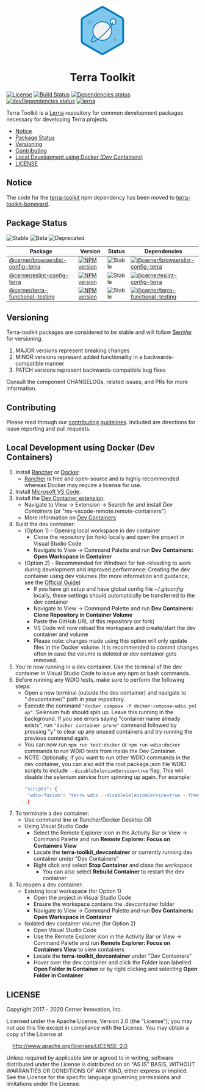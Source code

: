<!-- Logo -->
<p align="center">
  <img height="128" width="128" src="https://github.com/cerner/terra-toolkit/raw/main/terra.png" />
</p>

<!-- Name -->
<h1 align="center">
  Terra Toolkit
</h1>

[![License](https://badgen.net/github/license/cerner/terra-toolkit)](https://github.com/cerner/terra-toolkit/blob/main/LICENSE)
[![Build Status](https://github.com/cerner/terra-toolkit/actions/workflows/ci-cd.yml/badge.svg)](https://github.com/cerner/terra-toolkit/actions/workflows/ci-cd.yml)
[![Dependencies status](https://badgen.net/david/dep/cerner/terra-toolkit)](https://david-dm.org/cerner/terra-toolkit)
[![devDependencies status](https://badgen.net/david/dev/cerner/terra-toolkit)](https://david-dm.org/cerner/terra-toolkit?type=dev)
[![lerna](https://badgen.net/badge/maintained%20with/lerna/cc00ff)](https://lerna.js.org/)

Terra Toolkit is a [Lerna](https://github.com/lerna/lerna) repository for common development packages necessary for developing Terra projects.

- [Notice](#notice)
- [Package Status](#package-status)
- [Versioning](#versioning)
- [Contributing](#contributing)
- [Local Development using Docker (Dev Containers)](#docker-local-development)
- [LICENSE](#license)

## Notice

The code for the [terra-toolkit](https://www.npmjs.com/package/terra-toolkit) npm dependency has been moved to [terra-toolkit-boneyard](https://github.com/cerner/terra-toolkit-boneyard).

## Package Status

![Stable](https://badgen.net/badge/status/Stable/green)
![Beta](https://badgen.net/badge/status/Beta/orange)
![Deprecated](https://badgen.net/badge/status/Deprecated/grey)

| Package | Version | Status | Dependencies |
|---------|---------|--------|--------------|
| [@cerner/browserslist-config-terra](https://github.com/cerner/terra-toolkit/tree/main/packages/browserslist-config-terra) | [![NPM version](https://badgen.net/npm/v/@cerner/browserslist-config-terra)](https://www.npmjs.org/package/@cerner/browserslist-config-terra) | ![Stable](https://badgen.net/badge/status/Stable/green) | [![@cerner/browserslist-config-terra](https://badgen.net/david/dep/cerner/terra-toolkit/packages/browserslist-config-terra)](https://david-dm.org/cerner/terra-toolkit?path=packages/browserslist-config-terra) |
| [@cerner/eslint-config-terra](https://github.com/cerner/terra-toolkit/tree/main/packages/eslint-config-terra) | [![NPM version](https://badgen.net/npm/v/@cerner/eslint-config-terra)](https://www.npmjs.org/package/@cerner/eslint-config-terra) | ![Stable](https://badgen.net/badge/status/Stable/green) | [![@cerner/eslint-config-terra](https://badgen.net/david/dep/cerner/terra-toolkit/packages/eslint-config-terra)](https://david-dm.org/cerner/terra-toolkit?path=packages/eslint-config-terra) |
| [@cerner/terra-functional-testing](https://github.com/cerner/terra-toolkit/tree/main/packages/terra-functional-testing) | [![NPM version](https://badgen.net/npm/v/@cerner/terra-functional-testing)](https://www.npmjs.org/package/@cerner/terra-functional-testing) | ![Stable](https://badgen.net/badge/status/Stable/green) | [![@cerner/terra-functional-testing](https://badgen.net/david/dep/cerner/terra-toolkit/packages/terra-functional-testing)](https://david-dm.org/cerner/terra-toolkit?path=packages/terra-functional-testing) |

## Versioning

Terra-toolkit packages are considered to be stable and will follow [SemVer](http://semver.org/) for versioning.
1. MAJOR versions represent breaking changes
2. MINOR versions represent added functionality in a backwards-compatible manner
3. PATCH versions represent backwards-compatible bug fixes

Consult the component CHANGELOGs, related issues, and PRs for more information.

## Contributing

Please read through our [contributing guidelines](CONTRIBUTING.md). Included are directions for issue reporting and pull requests.

<h2 id="docker-local-development">
  Local Development using Docker (Dev Containers)
</h2>

1. Install [Rancher](https://rancherdesktop.io/) or [Docker](https://www.docker.com/).
    - [Rancher](https://rancherdesktop.io/) is free and open-source and is highly recommended whereas Docker may require a license for use.
2. Install [Microsoft VS Code](https://code.visualstudio.com/Download).
3. Install the [Dev Container extension](https://marketplace.visualstudio.com/items?itemName=ms-vscode-remote.remote-containers).
    - Navigate to View -> Extension  -> Search for and install _Dev Containers_ (or "ms-vscode-remote.remote-containers")
    - More information on [Dev Containers](https://code.visualstudio.com/docs/devcontainers/containers)
4. Build the dev container:
    - (Option 1) - Opening local workspace in dev container
      - Clone the repository (or fork) locally and open the project in Visual Studio Code
      - Navigate to View -> Command Palette and run **Dev Containers: Open Workspace in Container**
    - (Option 2) - Recommended for Windows for hot-reloading to work during development and improved performance: Creating the dev container using dev volumes (for more information and guidance, see the [Official Guide](https://code.visualstudio.com/docs/devcontainers/containers#_quick-start-open-a-git-repository-or-github-pr-in-an-isolated-container-volume))
      - If you have git setup and have global config file _~/.gitconfig_ locally, these settings should automatically be transferred to the dev container
      - Navigate to View -> Command Palette and run **Dev Containers: Clone Repository in Container Volume**
      - Paste the GitHub URL of this repository (or fork)
      - VS Code will now reload the workspace and create/start the dev container and volume
      - Please note: changes made using this option will only update files in the Docker volume. It is recommended to commit changes often in case the volume is deleted or dev container gets removed.
5. You're now running in a dev container.  Use the terminal of the dev container in Visual Studio Code to issue any npm or bash commands.
6. Before running any WDIO tests, make sure to perform the following steps:
    - Open a new terminal (outside the dev container) and navigate to  ".devcontainer/" path in your repository.
    - Execute the command `"docker compose -f docker-compose-wdio.yml up"`. Selenium hub should spin up. Leave this running in the background. If you see errors saying "container name already exists", run `"docker container prune"` command followed by pressing "y" to clear up any unused containers and try running the previous command again.
    - You can now run `npm run test:docker` or `npm run wdio:docker` commands to run WDIO tests from inside the Dev Container.
    - NOTE: Optionally, if you want to run other WDIO commands in the dev container, you can also edit the root package.json file WDIO scripts to include `--disableSeleniumService=true` flag. This will disable the selenium service from spinning up again.
      For example:
       ```sh
       "scripts": {
        "wdio-fusion": "terra wdio --disableSeleniumService=true --themes orion-fusion-theme",
        }
       ```
7. To terminate a dev container:
    - Use command line or Rancher/Docker Desktop OR
    - Using Visual Studio Code
      - Select the Remote Explorer icon in the Activity Bar or View -> Command Palette and run **Remote Explorer: Focus on Containers View**
      - Locate the **terra-toolkit_devcontainer** or currently running dev container under "Dev Containers"
      - Right click and select **Stop Container** and close the workspace
        - You can also select **Rebuild Container** to restart the dev container
8. To reopen a dev container:
    - Existing local workspace (for Option 1)
      - Open the project in Visual Studio Code
      - Ensure the workspace contains the .devcontainer folder
      - Navigate to View -> Command Palette and run **Dev Containers: Open Workspace in Container**
    - Isolated dev container volume (for Option 2)
      - Open Visual Studio Code
      - Use the Remote Explorer icon in the Activity Bar or View -> Command Palette and run **Remote Explorer: Focus on Containers View** to view containers
      - Locate the **terra-toolkit_devcontainer** under "Dev Containers"
      - Hover over the dev container and click the Folder icon labelled **Open Folder in Container** or by right clicking and selecting **Open Folder in Container**

## LICENSE

Copyright 2017 - 2020 Cerner Innovation, Inc.

Licensed under the Apache License, Version 2.0 (the "License"); you may not use this file except in compliance with the License. You may obtain a copy of the License at

&nbsp;&nbsp;&nbsp;&nbsp;http://www.apache.org/licenses/LICENSE-2.0

Unless required by applicable law or agreed to in writing, software distributed under the License is distributed on an "AS IS" BASIS, WITHOUT WARRANTIES OR CONDITIONS OF ANY KIND, either express or implied. See the License for the specific language governing permissions and limitations under the License.

[@terra-core]: https://github.com/cerner/terra-core
[@terra-clinical]: https://github.com/cerner/terra-clinical
[@terra-framework]: https://github.com/cerner/terra-framework
[@terra-dev-site]: https://github.com/cerner/terra-dev-site
